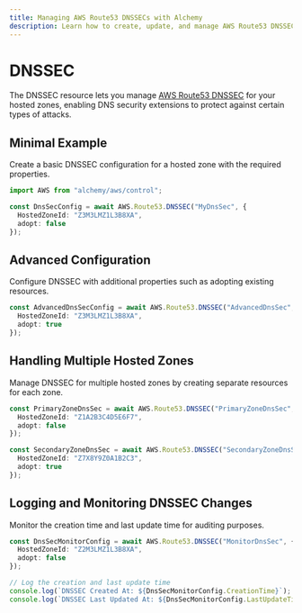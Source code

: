 ```yaml
---
title: Managing AWS Route53 DNSSECs with Alchemy
description: Learn how to create, update, and manage AWS Route53 DNSSECs using Alchemy Cloud Control.
---
```


# DNSSEC

The DNSSEC resource lets you manage [AWS Route53 DNSSEC](https://docs.aws.amazon.com/route53/latest/userguide/) for your hosted zones, enabling DNS security extensions to protect against certain types of attacks.

## Minimal Example

Create a basic DNSSEC configuration for a hosted zone with the required properties.

```ts
import AWS from "alchemy/aws/control";

const DnsSecConfig = await AWS.Route53.DNSSEC("MyDnsSec", {
  HostedZoneId: "Z3M3LMZ1L3B8XA",
  adopt: false
});
```

## Advanced Configuration

Configure DNSSEC with additional properties such as adopting existing resources.

```ts
const AdvancedDnsSecConfig = await AWS.Route53.DNSSEC("AdvancedDnsSec", {
  HostedZoneId: "Z3M3LMZ1L3B8XA",
  adopt: true
});
```

## Handling Multiple Hosted Zones

Manage DNSSEC for multiple hosted zones by creating separate resources for each zone.

```ts
const PrimaryZoneDnsSec = await AWS.Route53.DNSSEC("PrimaryZoneDnsSec", {
  HostedZoneId: "Z1A2B3C4D5E6F7",
  adopt: false
});

const SecondaryZoneDnsSec = await AWS.Route53.DNSSEC("SecondaryZoneDnsSec", {
  HostedZoneId: "Z7X8Y9Z0A1B2C3",
  adopt: true
});
```

## Logging and Monitoring DNSSEC Changes

Monitor the creation time and last update time for auditing purposes.

```ts
const DnsSecMonitorConfig = await AWS.Route53.DNSSEC("MonitorDnsSec", {
  HostedZoneId: "Z2M3LMZ1L3B8XA",
  adopt: false
});

// Log the creation and last update time
console.log(`DNSSEC Created At: ${DnsSecMonitorConfig.CreationTime}`);
console.log(`DNSSEC Last Updated At: ${DnsSecMonitorConfig.LastUpdateTime}`);
```